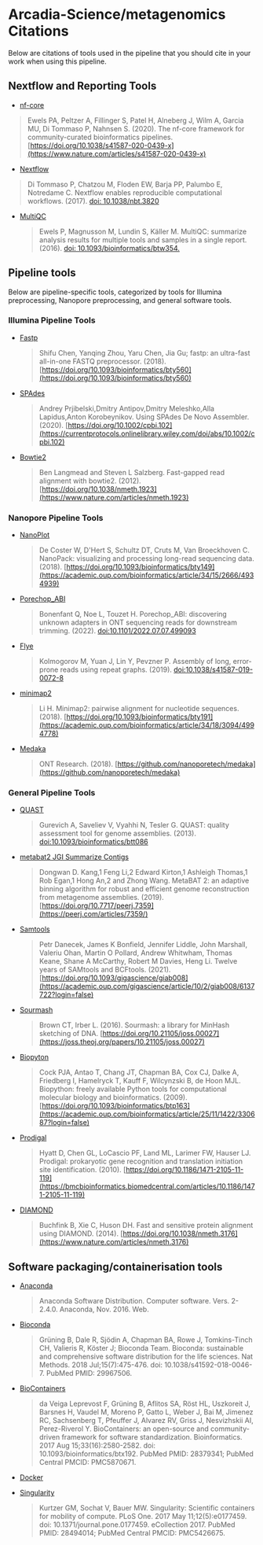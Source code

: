 # Arcadia-Science/metagenomics Citations

Below are citations of tools used in the pipeline that you should cite in your work when using this pipeline.

## Nextflow and Reporting Tools

- [nf-core](https://pubmed.ncbi.nlm.nih.gov/32055031/)

> Ewels PA, Peltzer A, Fillinger S, Patel H, Alneberg J, Wilm A, Garcia MU, Di Tommaso P, Nahnsen S. (2020). The nf-core framework for community-curated bioinformatics pipelines. [https://doi.org/10.1038/s41587-020-0439-x](https://www.nature.com/articles/s41587-020-0439-x)

- [Nextflow](https://pubmed.ncbi.nlm.nih.gov/28398311/)

> Di Tommaso P, Chatzou M, Floden EW, Barja PP, Palumbo E, Notredame C. Nextflow enables reproducible computational workflows. (2017). [doi: 10.1038/nbt.3820](https://www.nature.com/articles/nbt.3820)

- [MultiQC](https://pubmed.ncbi.nlm.nih.gov/27312411/)
  > Ewels P, Magnusson M, Lundin S, Käller M. MultiQC: summarize analysis results for multiple tools and samples in a single report. (2016). [doi: 10.1093/bioinformatics/btw354.](https://academic.oup.com/bioinformatics/article/32/19/3047/2196507)

## Pipeline tools

Below are pipeline-specific tools, categorized by tools for Illumina preprocessing, Nanopore preprocessing, and general software tools.

### Illumina Pipeline Tools

- [Fastp](https://doi.org/10.1093/bioinformatics/bty560)
  > Shifu Chen, Yanqing Zhou, Yaru Chen, Jia Gu; fastp: an ultra-fast all-in-one FASTQ preprocessor. (2018). [https://doi.org/10.1093/bioinformatics/bty560](https://doi.org/10.1093/bioinformatics/bty560)
- [SPAdes](https://currentprotocols.onlinelibrary.wiley.com/doi/abs/10.1002/cpbi.102)
  > Andrey Prjibelski,Dmitry Antipov,Dmitry Meleshko,Alla Lapidus,Anton Korobeynikov. Using SPAdes De Novo Assembler. (2020). [https://doi.org/10.1002/cpbi.102](https://currentprotocols.onlinelibrary.wiley.com/doi/abs/10.1002/cpbi.102)
- [Bowtie2](https://www.nature.com/articles/nmeth.1923)
  > Ben Langmead and Steven L Salzberg. Fast-gapped read alignment with bowtie2. (2012). [https://doi.org/10.1038/nmeth.1923](https://www.nature.com/articles/nmeth.1923)

### Nanopore Pipeline Tools

- [NanoPlot](https://academic.oup.com/bioinformatics/article/34/15/2666/4934939)
  > De Coster W, D'Hert S, Schultz DT, Cruts M, Van Broeckhoven C. NanoPack: visualizing and processing long-read sequencing data. (2018). [https://doi.org/10.1093/bioinformatics/bty149](https://academic.oup.com/bioinformatics/article/34/15/2666/4934939)
- [Porechop_ABI](https://www.biorxiv.org/content/10.1101/2022.07.07.499093v1)
  > Bonenfant Q, Noe L, Touzet H. Porechop_ABI: discovering unknown adapters in ONT sequencing reads for downstream trimming. (2022). [doi:10.1101/2022.07.07.499093](https://academic.oup.com/bioinformatics/article/34/15/2666/4934939)
- [Flye](https://www.nature.com/articles/s41587-019-0072-8)
  > Kolmogorov M, Yuan J, Lin Y, Pevzner P. Assembly of long, error-prone reads using repeat graphs. (2019). [doi:10.1038/s41587-019-0072-8](https://www.nature.com/articles/s41587-019-0072-8)
- [minimap2](https://academic.oup.com/bioinformatics/article/34/18/3094/4994778)
  > Li H. Minimap2: pairwise alignment for nucleotide sequences. (2018). [https://doi.org/10.1093/bioinformatics/bty191](https://academic.oup.com/bioinformatics/article/34/18/3094/4994778)
- [Medaka](https://github.com/nanoporetech/medaka)
  > ONT Research. (2018). [https://github.com/nanoporetech/medaka](https://github.com/nanoporetech/medaka)

### General Pipeline Tools

- [QUAST](https://academic.oup.com/bioinformatics/article/29/8/1072/228832?login=false)
  > Gurevich A, Saveliev V, Vyahhi N, Tesler G. QUAST: quality assessment tool for genome assemblies. (2013). [doi:10.1093/bioinformatics/btt086](https://academic.oup.com/bioinformatics/article/29/8/1072/228832?login=false)
- [metabat2 JGI Summarize Contigs](https://www.ncbi.nlm.nih.gov/pmc/articles/PMC6662567/)
  > Dongwan D. Kang,1 Feng Li,2 Edward Kirton,1 Ashleigh Thomas,1 Rob Egan,1 Hong An,2 and Zhong Wang. MetaBAT 2: an adaptive binning algorithm for robust and efficient genome reconstruction from metagenome assemblies. (2019). [https://doi.org/10.7717/peerj.7359](https://peerj.com/articles/7359/)
- [Samtools](https://academic.oup.com/gigascience/article/10/2/giab008/6137722?login=false)
  > Petr Danecek, James K Bonfield, Jennifer Liddle, John Marshall, Valeriu Ohan, Martin O Pollard, Andrew Whitwham, Thomas Keane, Shane A McCarthy, Robert M Davies, Heng Li. Twelve years of SAMtools and BCFtools. (2021). [https://doi.org/10.1093/gigascience/giab008](https://academic.oup.com/gigascience/article/10/2/giab008/6137722?login=false)
- [Sourmash](https://joss.theoj.org/papers/10.21105/joss.00027)
  > Brown CT, Irber L. (2016). Sourmash: a library for MinHash sketching of DNA. [https://doi.org/10.21105/joss.00027](https://joss.theoj.org/papers/10.21105/joss.00027)
- [Biopyton](https://biopython.org/)
  > Cock PJA, Antao T, Chang JT, Chapman BA, Cox CJ, Dalke A, Friedberg I, Hamelryck T, Kauff F, Wilcynzski B, de Hoon MJL. Biopython: freely available Python tools for computational molecular biology and bioinformatics. (2009). [https://doi.org/10.1093/bioinformatics/btp163](https://academic.oup.com/bioinformatics/article/25/11/1422/330687?login=false)
- [Prodigal](https://github.com/hyattpd/Prodigal)
  > Hyatt D, Chen GL, LoCascio PF, Land ML, Larimer FW, Hauser LJ. Prodigal: prokaryotic gene recognition and translation initiation site identification. (2010). [https://doi.org/10.1186/1471-2105-11-119](https://bmcbioinformatics.biomedcentral.com/articles/10.1186/1471-2105-11-119)
- [DIAMOND](https://github.com/bbuchfink/diamond)
  > Buchfink B, Xie C, Huson DH. Fast and sensitive protein alignment using DIAMOND. (2014). [https://doi.org/10.1038/nmeth.3176](https://www.nature.com/articles/nmeth.3176)

## Software packaging/containerisation tools

- [Anaconda](https://anaconda.com)

  > Anaconda Software Distribution. Computer software. Vers. 2-2.4.0. Anaconda, Nov. 2016. Web.

- [Bioconda](https://pubmed.ncbi.nlm.nih.gov/29967506/)

  > Grüning B, Dale R, Sjödin A, Chapman BA, Rowe J, Tomkins-Tinch CH, Valieris R, Köster J; Bioconda Team. Bioconda: sustainable and comprehensive software distribution for the life sciences. Nat Methods. 2018 Jul;15(7):475-476. doi: 10.1038/s41592-018-0046-7. PubMed PMID: 29967506.

- [BioContainers](https://pubmed.ncbi.nlm.nih.gov/28379341/)

  > da Veiga Leprevost F, Grüning B, Aflitos SA, Röst HL, Uszkoreit J, Barsnes H, Vaudel M, Moreno P, Gatto L, Weber J, Bai M, Jimenez RC, Sachsenberg T, Pfeuffer J, Alvarez RV, Griss J, Nesvizhskii AI, Perez-Riverol Y. BioContainers: an open-source and community-driven framework for software standardization. Bioinformatics. 2017 Aug 15;33(16):2580-2582. doi: 10.1093/bioinformatics/btx192. PubMed PMID: 28379341; PubMed Central PMCID: PMC5870671.

- [Docker](https://dl.acm.org/doi/10.5555/2600239.2600241)

- [Singularity](https://pubmed.ncbi.nlm.nih.gov/28494014/)
  > Kurtzer GM, Sochat V, Bauer MW. Singularity: Scientific containers for mobility of compute. PLoS One. 2017 May 11;12(5):e0177459. doi: 10.1371/journal.pone.0177459. eCollection 2017. PubMed PMID: 28494014; PubMed Central PMCID: PMC5426675.
